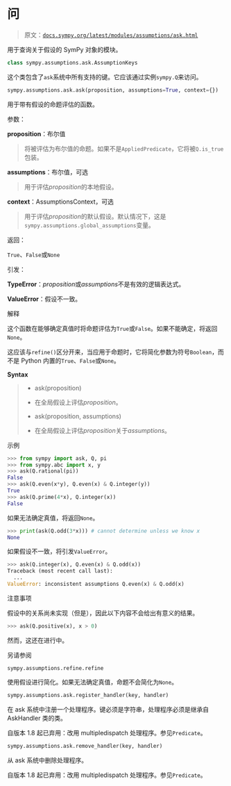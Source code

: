 # 问

> 原文：[`docs.sympy.org/latest/modules/assumptions/ask.html`](https://docs.sympy.org/latest/modules/assumptions/ask.html)

用于查询关于假设的 SymPy 对象的模块。

```py
class sympy.assumptions.ask.AssumptionKeys
```

这个类包含了`ask`系统中所有支持的键。它应该通过实例`sympy.Q`来访问。

```py
sympy.assumptions.ask.ask(proposition, assumptions=True, context={})
```

用于带有假设的命题评估的函数。

参数：

**proposition**：布尔值

> 将被评估为布尔值的命题。如果不是`AppliedPredicate`，它将被`Q.is_true`包装。

**assumptions**：布尔值，可选

> 用于评估*proposition*的本地假设。

**context**：AssumptionsContext，可选

> 用于评估*proposition*的默认假设。默认情况下，这是`sympy.assumptions.global_assumptions`变量。

返回：

`True`、`False`或`None`

引发：

**TypeError**：*proposition*或*assumptions*不是有效的逻辑表达式。

**ValueError**：假设不一致。

解释

这个函数在能够确定真值时将命题评估为`True`或`False`。如果不能确定，将返回`None`。

这应该与`refine()`区分开来，当应用于命题时，它将简化参数为符号`Boolean`，而不是 Python 内置的`True`、`False`或`None`。

**Syntax**

> +   ask(proposition)
> +   
>     在全局假设上评估*proposition*。
>     
> +   ask(proposition, assumptions)
> +   
>     在全局假设上评估*proposition*关于*assumptions*。

示例

```py
>>> from sympy import ask, Q, pi
>>> from sympy.abc import x, y
>>> ask(Q.rational(pi))
False
>>> ask(Q.even(x*y), Q.even(x) & Q.integer(y))
True
>>> ask(Q.prime(4*x), Q.integer(x))
False 
```

如果无法确定真值，将返回`None`。

```py
>>> print(ask(Q.odd(3*x))) # cannot determine unless we know x
None 
```

如果假设不一致，将引发`ValueError`。

```py
>>> ask(Q.integer(x), Q.even(x) & Q.odd(x))
Traceback (most recent call last):
  ...
ValueError: inconsistent assumptions Q.even(x) & Q.odd(x) 
```

注意事项

假设中的关系尚未实现（但是），因此以下内容不会给出有意义的结果。

```py
>>> ask(Q.positive(x), x > 0) 
```

然而，这还在进行中。

另请参阅

`sympy.assumptions.refine.refine`

使用假设进行简化。如果无法确定真值，命题不会简化为`None`。

```py
sympy.assumptions.ask.register_handler(key, handler)
```

在 ask 系统中注册一个处理程序。键必须是字符串，处理程序必须是继承自 AskHandler 类的类。

自版本 1.8 起已弃用：改用 multipledispatch 处理程序。参见`Predicate`。

```py
sympy.assumptions.ask.remove_handler(key, handler)
```

从 ask 系统中删除处理程序。

自版本 1.8 起已弃用：改用 multipledispatch 处理程序。参见`Predicate`。
